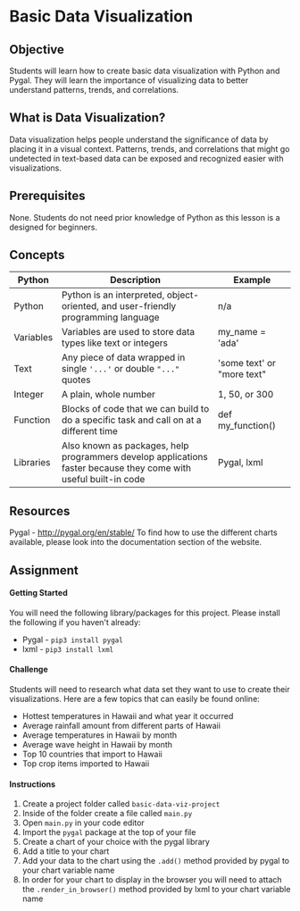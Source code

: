 # Basic Data Visualization

## Objective

Students will learn how to create basic data visualization with Python and Pygal. They will learn the importance of visualizing data to better understand patterns, trends, and correlations.

## What is Data Visualization?

Data visualization helps people understand the significance of data by placing it in a visual context. Patterns, trends, and correlations that might go undetected in text-based data can be exposed and recognized easier with visualizations.

## Prerequisites

None. Students do not need prior knowledge of Python as this lesson is a designed for beginners.

## Concepts

| Python    | Description                                                                                                      | Example                    |
| --------- | ---------------------------------------------------------------------------------------------------------------- | -------------------------- |
| Python    | Python is an interpreted, object-oriented, and user-friendly programming language                                | n/a                        |
| Variables | Variables are used to store data types like text or integers                                                     | my_name = 'ada'            |
| Text      | Any piece of data wrapped in single `'...'` or double `"..."` quotes                                             | 'some text' or "more text" |
| Integer   | A plain, whole number                                                                                            | 1, 50, or 300              |
| Function  | Blocks of code that we can build to do a specific task and call on at a different time                           | def my_function()          |
| Libraries | Also known as packages, help programmers develop applications faster because they come with useful built-in code | Pygal, lxml                |

## Resources

Pygal - http://pygal.org/en/stable/
To find how to use the different charts available, please look into the documentation section of the website.

## Assignment

#### Getting Started

You will need the following library/packages for this project. Please install the following if you haven't already:

* Pygal - `pip3 install pygal`
* lxml - `pip3 install lxml`

#### Challenge

Students will need to research what data set they want to use to create their visualizations. Here are a few topics that can easily be found online:

* Hottest temperatures in Hawaii and what year it occurred
* Average rainfall amount from different parts of Hawaii
* Average temperatures in Hawaii by month
* Average wave height in Hawaii by month
* Top 10 countries that import to Hawaii
* Top crop items imported to Hawaii

#### Instructions

1.  Create a project folder called `basic-data-viz-project`
2.  Inside of the folder create a file called `main.py`
3.  Open `main.py` in your code editor
4.  Import the `pygal` package at the top of your file
5.  Create a chart of your choice with the pygal library
6.  Add a title to your chart
7.  Add your data to the chart using the `.add()` method provided by pygal to your chart variable name
8.  In order for your chart to display in the browser you will need to attach the `.render_in_browser()` method provided by lxml to your chart variable name
